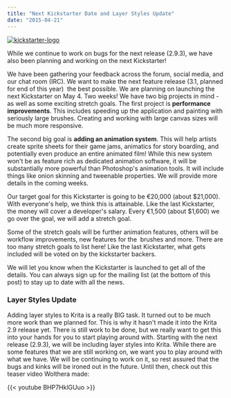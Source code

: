 ```yaml
---
title: "Next Kickstarter Date and Layer Styles Update"
date: "2015-04-21"
---
```


[![kickstarter-logo](../images/kickstarter-logo.png)](https://krita.org/wp-content/uploads/2015/02/kickstarter-logo.png)

While we continue to work on bugs for the next release (2.9.3), we have also been planning and working on the next Kickstarter!

We have been gathering your feedback across the forum, social media, and our chat room (IRC). We want to make the next feature release (3.1, planned for end of this year)  the best possible. We are planning on launching the next Kickstarter on May 4. Two weeks! We have two big projects in mind - as well as some exciting stretch goals. The first project is **performance improvements**. This includes speeding up the application and painting with seriously large brushes. Creating and working with large canvas sizes will be much more responsive.

The second big goal is **adding an animation system**. This will help artists create sprite sheets for their game jams, animatics for story boarding, and potentially even produce an entire animated film! While this new system won't be as feature rich as dedicated animation software, it will be substantially more powerful than Photoshop's animation tools. It will include things like onion skinning and tweenable properties. We will provide more details in the coming weeks.

Our target goal for this Kickstarter is going to be €20,000 (about $21,000). With everyone's help, we think this is attainable. Like the last Kickstarter, the money will cover a developer's salary. Every €1,500 (about $1,600) we go over the goal, we will add a stretch goal.

Some of the stretch goals will be further animation features, others will be workflow improvements, new features for the  brushes and more. There are too many stretch goals to list here! Like the last Kickstarter, what gets included will be voted on by the kickstarter backers.

We will let you know when the Kickstarter is launched to get all of the details. You can always sign up for the mailing list (at the bottom of this post) to stay up to date with all the news.

### Layer Styles Update

Adding layer styles to Krita is a really BIG task. It turned out to be much more work than we planned for. This is why it hasn't made it into the Krita 2.9 release yet. There is still work to be done, but we really want to get this into your hands for you to start playing around with. Starting with the next release (2.9.3), we will be including layer styles into Krita. While there are some features that we are still working on, we want you to play around with what we have. We will be continuing to work on it, so rest assured that the bugs and kinks will be ironed out in the future. Until then, check out this teaser video Wolthera made:

{{< youtube BHP7HklGUuo >}}
